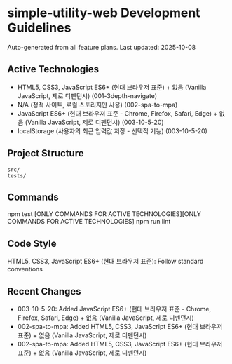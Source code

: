 # simple-utility-web Development Guidelines

Auto-generated from all feature plans. Last updated: 2025-10-08

## Active Technologies
- HTML5, CSS3, JavaScript ES6+ (현대 브라우저 표준) + 없음 (Vanilla JavaScript, 제로 디펜던시) (001-3depth-navigate)
- N/A (정적 사이트, 로컬 스토리지만 사용) (002-spa-to-mpa)
- JavaScript ES6+ (현대 브라우저 표준 - Chrome, Firefox, Safari, Edge) + 없음 (Vanilla JavaScript, 제로 디펜던시) (003-10-5-20)
- localStorage (사용자의 최근 입력값 저장 - 선택적 기능) (003-10-5-20)

## Project Structure
```
src/
tests/
```

## Commands
npm test [ONLY COMMANDS FOR ACTIVE TECHNOLOGIES][ONLY COMMANDS FOR ACTIVE TECHNOLOGIES] npm run lint

## Code Style
HTML5, CSS3, JavaScript ES6+ (현대 브라우저 표준): Follow standard conventions

## Recent Changes
- 003-10-5-20: Added JavaScript ES6+ (현대 브라우저 표준 - Chrome, Firefox, Safari, Edge) + 없음 (Vanilla JavaScript, 제로 디펜던시)
- 002-spa-to-mpa: Added HTML5, CSS3, JavaScript ES6+ (현대 브라우저 표준) + 없음 (Vanilla JavaScript, 제로 디펜던시)
- 002-spa-to-mpa: Added HTML5, CSS3, JavaScript ES6+ (현대 브라우저 표준) + 없음 (Vanilla JavaScript, 제로 디펜던시)

<!-- MANUAL ADDITIONS START -->
<!-- MANUAL ADDITIONS END -->
